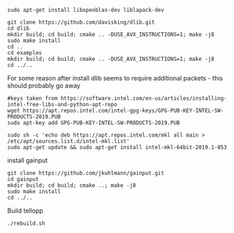 ```
sudo apt-get install libopenblas-dev liblapack-dev 
```

```
git clone https://github.com/davisking/dlib.git
cd dlib
mkdir build; cd build; cmake .. -DUSE_AVX_INSTRUCTIONS=1; make -j8
sudo make install
cd ..
cd examples
mkdir build; cd build; cmake .. -DUSE_AVX_INSTRUCTIONS=1; make -j8
cd ../..
```

For some reason after install dlib seems to require additional packets - this should probably go away
```
#keys taken from https://software.intel.com/en-us/articles/installing-intel-free-libs-and-python-apt-repo
wget https://apt.repos.intel.com/intel-gpg-keys/GPG-PUB-KEY-INTEL-SW-PRODUCTS-2019.PUB
sudo apt-key add GPG-PUB-KEY-INTEL-SW-PRODUCTS-2019.PUB

sudo sh -c 'echo deb https://apt.repos.intel.com/mkl all main > /etc/apt/sources.list.d/intel-mkl.list'
sudo apt-get update && sudo apt-get install intel-mkl-64bit-2019.1-053
```

install gainput 
```
git clone https://github.com/jkuhlmann/gainput.git
cd gainput 
mkdir build; cd build; cmake ..; make -j8
sudo make install
cd ../..
```


Build tellopp
```
./rebuild.sh
```









